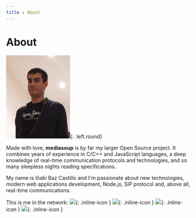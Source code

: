 ```yaml
---
title : About
---
```



# About

![Iñaki Baz Castillo][ibc-image]{: .left.round}

Made with love, **mediasoup** is by far my larger Open Source project. It combines years of experience in C/C++ and JavaScript languages, a deep knowledge of real-time communication protocols and technologies, and so many sleepless nights reading specifications.

My name is Iñaki Baz Castillo and I'm passionate about new technologies, modern web applications development, Node.js, SIP protocol and, above all, real-time communications.

This is me in the network:
[![][linkedin-image]][linkedin-url]{: .inline-icon }
[![][github-image]][github-ibc-url]{: .inline-icon }
[![][github-image]][github-versatica-url]{: .inline-icon }
[![][twitter-image]][twitter-url]{: .inline-icon }




[ibc-image]: /images/ibc.jpg
[linkedin-image]: /images/icon-linkedin.svg
[linkedin-url]: https://linkedin.com/in/inakibaz
[github-image]: /images/icon-github.svg
[github-ibc-url]: https://github.com/ibc
[github-versatica-url]: https://github.com/versatica
[twitter-image]: /images/icon-twitter.svg
[twitter-url]: https://twitter.com/ibc_tw

